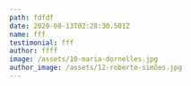 ```yaml
---
path: fdfdf
date: 2020-08-13T02:28:30.501Z
name: fff
testimonial: fff
author: ffff
image: /assets/10-maria-dornelles.jpg
author_image: /assets/12-roberto-simões.jpg
---
```

